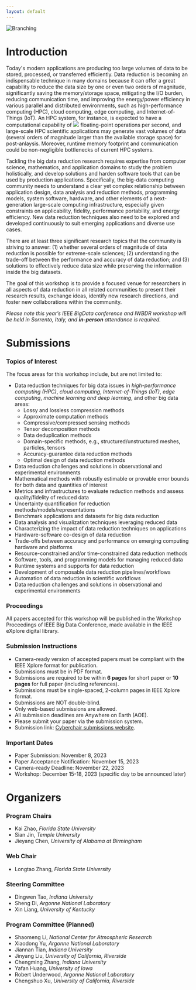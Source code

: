 ```yaml
---
layout: default
---
```


![Branching](https://user-images.githubusercontent.com/1593048/236631293-b32345e4-6638-454e-b096-b69022731ccc.png)



# Introduction

Today's modern applications are producing too large volumes of data to be stored, processed, or transferred efficiently. Data reduction is becoming an indispensable technique in many domains because it can offer a great capability to reduce the data size by one or even two orders of magnitude, significantly saving the memory/storage space, mitigating the I/O burden, reducing communication time, and improving the energy/power efficiency in various parallel and distributed environments, such as high-performance computing (HPC), cloud computing, edge computing, and Internet-of-Things (IoT). An HPC system, for instance, is expected to have a computational capability of <img src="https://render.githubusercontent.com/render/math?math=10^{18}"> floating-point operations per second, and large-scale HPC scientific applications may generate vast volumes of data (several orders of magnitude larger than the available storage space) for post-anlaysis.  Moreover, runtime memory footprint and communication could be non-negligible bottlenecks of current HPC systems.

Tackling the big data reduction research requires expertise from computer science, mathematics, and application domains to study the problem holistically, and develop solutions and harden software tools that can be used by production applications. Specifically, the big-data computing community needs to understand a clear yet complex relationship between application design, data analysis and reduction methods, programming models, system software, hardware, and other elements of a next-generation large-scale computing infrastructure, especially given constraints on applicability, fidelity, performance portability, and energy efficiency. New data reduction techniques also need to be explored and developed continuously to suit emerging applications and diverse use cases.

There are at least three significant research topics that the community is striving to answer: (1) whether several orders of magnitude of data reduction is possible for extreme-scale sciences; (2) understanding the trade-off between the performance and accuracy of data reduction; and (3) solutions to effectively reduce data size while preserving the information inside the big datasets. 

The goal of this workshop is to provide a focused venue for researchers in all aspects of data reduction in all related communities to present their research results, exchange ideas, identify new research directions, and foster new collaborations within the community.

<em>Please note this year’s IEEE BigData conference and IWBDR workshop will be held in Sorrento, Italy, and **in-person** attendance is required. </em>

# Submissions

### Topics of Interest

The focus areas for this workshop include, but are not limited to:

- Data reduction techniques for big data issues in _high-performance computing (HPC)_, _cloud computing_, _Internet-of-Things (IoT)_, _edge computing_, _machine learning and deep learning_, and other big data areas:
  - Lossy and lossless compression methods
  - Approximate computation methods
  - Compressive/compressed sensing methods
  - Tensor decomposition methods
  - Data deduplication methods
  - Domain-specific methods, e.g., structured/unstructured meshes, particles, tensors
  - Accuracy-guarantee data reduction methods
  - Optimal design of data reduction methods
- Data reduction challenges and solutions in observational and experimental environments
- Mathematical methods with robustly estimable or provable error bounds for both data and quantities of interest
- Metrics and infrastructures to evaluate reduction methods and assess quality/fidelity of reduced data
- Uncertainty quantification for reduction methods/models/representations
- Benchmark applications and datasets for big data reduction 
- Data analysis and visualization techniques leveraging reduced data
- Characterizing the impact of data reduction techniques on applications
- Hardware-software co-design of data reduction
- Trade-offs between accuracy and performance on emerging computing hardware and platforms
- Resource-constrained and/or time-constrained data reduction methods
- Software, tools, and programming models for managing reduced data
- Runtime systems and supports for data reduction
- Development of composable data reduction pipelines/workflows
- Automation of data reduction in scientific workflows
- Data reduction challenges and solutions in observational and experimental environments 

### Proceedings

All papers accepted for this workshop will be published in the Workshop Proceedings of IEEE Big Data Conference, made available in the IEEE eXplore digital library.

### Submission Instructions

* Camera-ready version of accepted papers must be compliant with the IEEE Xplore format for publication.
* Submissions must be in PDF format.
* Submissions are required to be within **6 pages** for short paper or **10 pages** for full paper (including references).
* Submissions must be single-spaced, 2-column pages in IEEE Xplore format.
* Submissions are NOT double-blind.
* Only web-based submissions are allowed.
* All submission deadlines are Anywhere on Earth (AOE).
* Please submit your paper via the submission system.
* Submission link: [Cyberchair submissions website](https://wi-lab.com/cyberchair/2023/bigdata23/scripts/submit.php?subarea=S38&undisplay_detail=1&wh=/cyberchair/2023/bigdata23/scripts/ws_submit.php).

### Important Dates

* Paper Submission: November 8, 2023
* Paper Acceptance Notification: November 15, 2023
* Camera-ready Deadline: November 22, 2023
* Workshop: December 15-18, 2023 (specific day to be announced later)

# Organizers

### Program Chairs
* Kai Zhao, _Florida State University_
* Sian Jin, _Temple University_
* Jieyang Chen, _University of Alabama at Birmingham_

### Web Chair
* Longtao Zhang, _Florida State University_

### Steering Committee
* Dingwen Tao, _Indiana University_
* Sheng Di, _Argonne National Laboratory_
* Xin Liang, _University of Kentucky_

### Program Committee (Planned)

* Shaomeng Li, _National Center for Atmospheric Research_
* Xiaodong Yu, _Argonne National Laboratory_
* Jiannan Tian, _Indiana University_
* Jinyang Liu, _University of California, Riverside_
* Chengming Zhang, _Indiana University_
* Yafan Huang, _University of Iowa_
* Robert Underwood, _Argonne National Laboratory_
* Chengshuo Xu, _University of California, Riverside_

